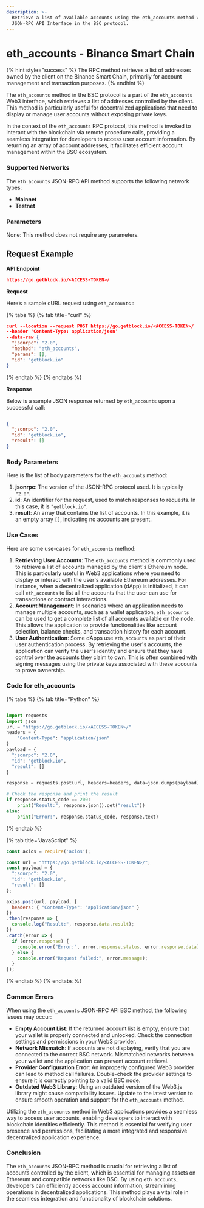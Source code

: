 ```yaml
---
description: >-
  Retrieve a list of available accounts using the eth_accounts method via the
  JSON-RPC API Interface in the BSC protocol.
---
```


# eth\_accounts - Binance Smart Chain

{% hint style="success" %}
The RPC method retrieves a list of addresses owned by the client on the Binance Smart Chain, primarily for account management and transaction purposes.
{% endhint %}

The `eth_accounts` method in the BSC protocol is a part of the `eth_accounts` Web3 interface, which retrieves a list of addresses controlled by the client. This method is particularly useful for decentralized applications that need to display or manage user accounts without exposing private keys.

In the context of the `eth_accounts` RPC protocol, this method is invoked to interact with the blockchain via remote procedure calls, providing a seamless integration for developers to access user account information. By returning an array of account addresses, it facilitates efficient account management within the BSC ecosystem.

### Supported Networks

The `eth_accounts` JSON-RPC API method supports the following network types:

* **Mainnet**
* **Testnet**

### Parameters

None: This method does not require any parameters.

## Request Example

**API Endpoint**

```json
https://go.getblock.io/<ACCESS-TOKEN>/
```

**Request**

Here’s a sample cURL request using `eth_accounts` :

{% tabs %}
{% tab title="curl" %}
```json
curl --location --request POST https://go.getblock.io/<ACCESS-TOKEN>/
--header 'Content-Type: application/json' 
--data-raw {
  "jsonrpc": "2.0",
  "method": "eth_accounts",
  "params": [],
  "id": "getblock.io"
}
```
{% endtab %}
{% endtabs %}

**Response**

Below is a sample JSON response returned by `eth_accounts` upon a successful call:

```json

{
  "jsonrpc": "2.0",
  "id": "getblock.io",
  "result": []
}

```

### Body Parameters

Here is the list of body parameters for the `eth_accounts` method:

1. **jsonrpc**: The version of the JSON-RPC protocol used. It is typically `"2.0"`.
2. **id**: An identifier for the request, used to match responses to requests. In this case, it is `"getblock.io"`.
3. **result**: An array that contains the list of accounts. In this example, it is an empty array `[]`, indicating no accounts are present.

### Use Cases

Here are some use-cases for `eth_accounts` method:

1. **Retrieving User Accounts**: The `eth_accounts` method is commonly used to retrieve a list of accounts managed by the client's Ethereum node. This is particularly useful in Web3 applications where you need to display or interact with the user's available Ethereum addresses. For instance, when a decentralized application (dApp) is initialized, it can call `eth_accounts` to list all the accounts that the user can use for transactions or contract interactions.
2. **Account Management**: In scenarios where an application needs to manage multiple accounts, such as a wallet application, `eth_accounts` can be used to get a complete list of all accounts available on the node. This allows the application to provide functionalities like account selection, balance checks, and transaction history for each account.
3. **User Authentication**: Some dApps use `eth_accounts` as part of their user authentication process. By retrieving the user's accounts, the application can verify the user's identity and ensure that they have control over the accounts they claim to own. This is often combined with signing messages using the private keys associated with these accounts to prove ownership.

### Code for eth\_accounts

{% tabs %}
{% tab title="Python" %}
```python

import requests
import json
url = "https://go.getblock.io/<ACCESS-TOKEN>/"
headers = {
    "Content-Type": "application/json"
}
payload = {
  "jsonrpc": "2.0",
  "id": "getblock.io",
  "result": []
}

response = requests.post(url, headers=headers, data=json.dumps(payload))

# Check the response and print the result
if response.status_code == 200:
    print("Result:", response.json().get("result"))
else:
    print("Error:", response.status_code, response.text)

```
{% endtab %}

{% tab title="JavaScript" %}
```javascript
const axios = require('axios');

const url = "https://go.getblock.io/<ACCESS-TOKEN>/";
const payload = {
  "jsonrpc": "2.0",
  "id": "getblock.io",
  "result": []
};

axios.post(url, payload, {
  headers: { "Content-Type": "application/json" }
})
.then(response => {
  console.log("Result:", response.data.result);
})
.catch(error => {
  if (error.response) {
    console.error("Error:", error.response.status, error.response.data);
  } else {
    console.error("Request failed:", error.message);
  }
});
```
{% endtab %}
{% endtabs %}

### Common Errors

When using the `eth_accounts` JSON-RPC API BSC method, the following issues may occur:

* **Empty Account List**: If the returned account list is empty, ensure that your wallet is properly connected and unlocked. Check the connection settings and permissions in your Web3 provider.
* **Network Mismatch**: If accounts are not displaying, verify that you are connected to the correct BSC network. Mismatched networks between your wallet and the application can prevent account retrieval.
* **Provider Configuration Error**: An improperly configured Web3 provider can lead to method call failures. Double-check the provider settings to ensure it is correctly pointing to a valid BSC node.
* **Outdated Web3 Library**: Using an outdated version of the Web3.js library might cause compatibility issues. Update to the latest version to ensure smooth operation and support for the `eth_accounts` method.

Utilizing the `eth_accounts` method in Web3 applications provides a seamless way to access user accounts, enabling developers to interact with blockchain identities efficiently. This method is essential for verifying user presence and permissions, facilitating a more integrated and responsive decentralized application experience.

### Conclusion

The `eth_accounts` JSON-RPC method is crucial for retrieving a list of accounts controlled by the client, which is essential for managing assets on Ethereum and compatible networks like BSC. By using `eth_accounts`, developers can efficiently access account information, streamlining operations in decentralized applications. This method plays a vital role in the seamless integration and functionality of blockchain solutions.
